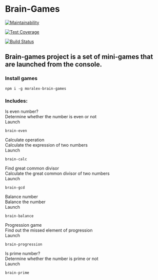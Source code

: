 # Brain-Games

[![Maintainability](https://api.codeclimate.com/v1/badges/41d2d6d5030c01098e25/maintainability)](https://codeclimate.com/github/mor-alex/project-lvl1-s308/maintainability)

[![Test Coverage](https://api.codeclimate.com/v1/badges/41d2d6d5030c01098e25/test_coverage)](https://codeclimate.com/github/mor-alex/project-lvl1-s308/test_coverage)

[![Build Status](https://travis-ci.org/mor-alex/project-lvl1-s308.svg?branch=master)](https://travis-ci.org/mor-alex/project-lvl1-s308)

## Brain-games project is a set of mini-games that are launched from the console.

### Install games

    npm i -g moralex-brain-games

### Includes:

Is even number?  
Determine whether the number is even or not  
Launch

    brain-even

Calculate operation  
Calculate the expression of two numbers  
Launch

    brain-calc

Find great common divisor  
Calculate the great common divisor of two numbers  
Launch

    brain-gcd

Balance number  
Balance the number  
Launch

    brain-balance

Progression game  
Find out the missed element of progression  
Launch

    brain-progression

Is prime number?  
Determine whether the number is prime or not  
Launch

    brain-prime